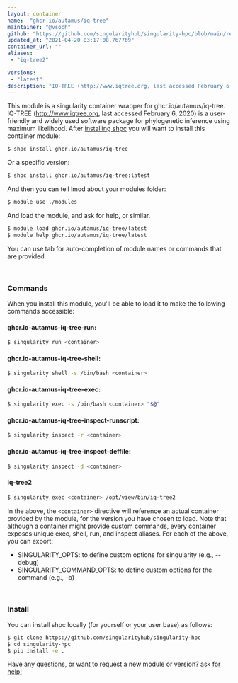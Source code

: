 ```yaml
---
layout: container
name:  "ghcr.io/autamus/iq-tree"
maintainer: "@vsoch"
github: "https://github.com/singularityhub/singularity-hpc/blob/main/registry/ghcr.io/autamus/iq-tree/container.yaml"
updated_at: "2021-04-20 03:17:08.767769"
container_url: ""
aliases:
 - "iq-tree2"

versions:
 - "latest"
description: "IQ-TREE (http://www.iqtree.org, last accessed February 6, 2020) is a user-friendly and widely used software package for phylogenetic inference using maximum likelihood."
---
```


This module is a singularity container wrapper for ghcr.io/autamus/iq-tree.
IQ-TREE (http://www.iqtree.org, last accessed February 6, 2020) is a user-friendly and widely used software package for phylogenetic inference using maximum likelihood.
After [installing shpc](#install) you will want to install this container module:

```bash
$ shpc install ghcr.io/autamus/iq-tree
```

Or a specific version:

```bash
$ shpc install ghcr.io/autamus/iq-tree:latest
```

And then you can tell lmod about your modules folder:

```bash
$ module use ./modules
```

And load the module, and ask for help, or similar.

```bash
$ module load ghcr.io/autamus/iq-tree/latest
$ module help ghcr.io/autamus/iq-tree/latest
```

You can use tab for auto-completion of module names or commands that are provided.

<br>

### Commands

When you install this module, you'll be able to load it to make the following commands accessible:

#### ghcr.io-autamus-iq-tree-run:

```bash
$ singularity run <container>
```

#### ghcr.io-autamus-iq-tree-shell:

```bash
$ singularity shell -s /bin/bash <container>
```

#### ghcr.io-autamus-iq-tree-exec:

```bash
$ singularity exec -s /bin/bash <container> "$@"
```

#### ghcr.io-autamus-iq-tree-inspect-runscript:

```bash
$ singularity inspect -r <container>
```

#### ghcr.io-autamus-iq-tree-inspect-deffile:

```bash
$ singularity inspect -d <container>
```


#### iq-tree2
       
```bash
$ singularity exec <container> /opt/view/bin/iq-tree2
```



In the above, the `<container>` directive will reference an actual container provided
by the module, for the version you have chosen to load. Note that although a container
might provide custom commands, every container exposes unique exec, shell, run, and
inspect aliases. For each of the above, you can export:

 - SINGULARITY_OPTS: to define custom options for singularity (e.g., --debug)
 - SINGULARITY_COMMAND_OPTS: to define custom options for the command (e.g., -b)

<br>
  
### Install

You can install shpc locally (for yourself or your user base) as follows:

```bash
$ git clone https://github.com/singularityhub/singularity-hpc
$ cd singularity-hpc
$ pip install -e .
```

Have any questions, or want to request a new module or version? [ask for help!](https://github.com/singularityhub/singularity-hpc/issues)